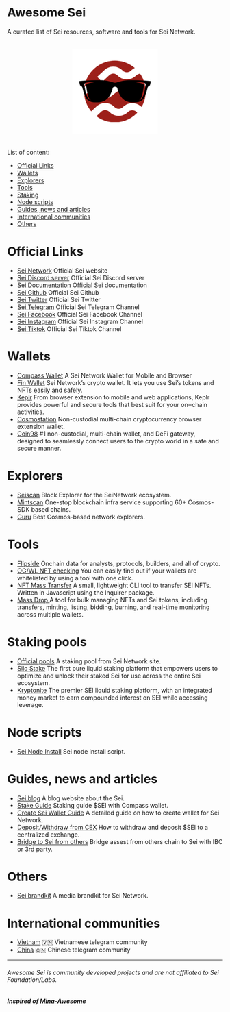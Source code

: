 # Awesome Sei
A curated list of Sei resources, software and tools for Sei Network.

<p align="center">
  <br>
  <img width="200" src="./sei-awesome.png" alt="logo of awesome-sei">
  <br>
  <br>
</p>

List of content:

- [Official Links](#Official-Links)
- [Wallets](#Wallets)
- [Explorers](#Explorers)
- [Tools](#Tools)
- [Staking](#Staking)
- [Node scripts](#Node-scripts)
- [Guides, news and articles](#guides-news-and-articles)
- [International communities](#International-communities)
- [Others](#Others)

# Official Links

* [Sei Network](https://www.sei.io/) Official Sei website
* [Sei Discord server](https://discord.gg/Sei) Official Sei Discord server
* [Sei Documentation](https://docs.sei.io/) Official Sei documentation
* [Sei Github](https://github.com/sei-protocol) Official Sei Github
* [Sei Twitter](https://twitter.com/SeiNetwork) Official Sei Twitter
* [Sei Telegram](https://t.me/seinetwork) Official Sei Telegram Channel
* [Sei Facebook](https://www.facebook.com/profile.php?id=61550619881123&mibextid=LQQJ4d) Official Sei Facebook Channel
* [Sei Instagram](https://www.instagram.com/seinetworkhq/) Official Sei Instagram Channel
* [Sei Tiktok](https://www.tiktok.com/@seinetworkhq) Official Sei Tiktok Channel

# Wallets
* [Compass Wallet](https://compasswallet.io/download) A Sei Network Wallet for Mobile and Browser
* [Fin Wallet](finwallet.link/chrome) Sei Network’s crypto wallet. It lets you use Sei’s tokens and NFTs easily and safely.
* [Keplr](https://www.keplr.app/) From browser extension to mobile and web applications, Keplr provides powerful and secure tools that best suit for your on‒chain activities.
* [Cosmostation](https://www.cosmostation.io/products/cosmostation_extension) Non-custodial multi-chain cryptocurrency browser extension wallet.
* [Coin98](https://chromewebstore.google.com/detail/coin98-wallet/aeachknmefphepccionboohckonoeemg) #1 non-custodial, multi-chain wallet, and DeFi gateway, designed to seamlessly connect users to the crypto world in a safe and secure manner. 

# Explorers
* [Seiscan](https://www.seiscan.app/) Block Explorer for the SeiNetwork ecosystem.
* [Mintscan](https://www.mintscan.io/sei) One-stop blockchain infra service supporting 60+ Cosmos-SDK based chains.
* [Guru](https://sei.explorers.guru/) Best Cosmos-based network explorers.

# Tools
* [Flipside](https://flipsidecrypto.xyz/?d_project=sei) Onchain data for analysts, protocols, builders, and all of crypto.
* [OG/WL NFT checking](https://intention.wtf/whitelist) You can easily find out if your wallets are whitelisted by using a tool with one click.
* [NFT Mass Transfer](https://github.com/pocket-sei/sei-nft-transfer) A small, lightweight CLI tool to transfer SEI NFTs. Written in Javascript using the Inquirer package.
* [Mass Drop ](https://www.massdrop.app) A tool for bulk managing NFTs and Sei tokens, including transfers, minting, listing, bidding, burning, and real-time monitoring across multiple wallets.

# Staking pools
* [Official pools](https://app.sei.io/stake?tab=allValidators) A staking pool from Sei Network site.
* [Silo Stake](https://app.silostaking.io/) The first pure liquid staking platform that empowers users to optimize and unlock their staked Sei for use across the entire Sei ecosystem. 
* [Kryptonite](https://www.kryptonite.finance/) The premier SEI liquid staking platform, with an integrated money market to earn compounded interest on SEI while accessing leverage. 


# Node scripts
* [Sei Node Install](https://github.com/sei-protocol/sei-chain?tab=readme-ov-file#validator-setup-instructions) Sei node install script.


# Guides, news and articles
* [Sei blog](https://blog.sei.io/) A blog website about the Sei.
* [Stake Guide](https://youtu.be/gI4zSRqdT00) Staking guide $SEI with Compass wallet.
* [Create Sei Wallet Guide](https://seiyanization.com/guides/how-to-create-a-wallet) A detailed guide on how to create wallet for Sei Network.
* [Deposit/Withdraw from CEX](https://seiyanization.com/guides/deposit-and-withdraw-from-cex) How to withdraw and deposit $SEI to a centralized exchange.
* [Bridge to Sei from others](https://seiyanization.com/guides/bridge-to-sei) Bridge assest from others chain to Sei with IBC or 3rd party.

# Others
* [Sei brandkit](https://drive.google.com/drive/folders/1haOdZwNLf-L9bZFJaykNNc4T8fyODPi3?usp=sharing) A media brandkit for Sei Network.

# International communities

* [Vietnam](https://t.me/SeiVietNam) 🇻🇳 Vietnamese telegram community
* [China](https://t.me/sei_chinese_group) 🇨🇳 Chinese telegram community




------

###### Awesome Sei is community developed projects and are not affiliated to Sei Foundation/Labs.

##### Inspired of [Mina-Awesome](https://github.com/nerdvibe/awesome-mina)
